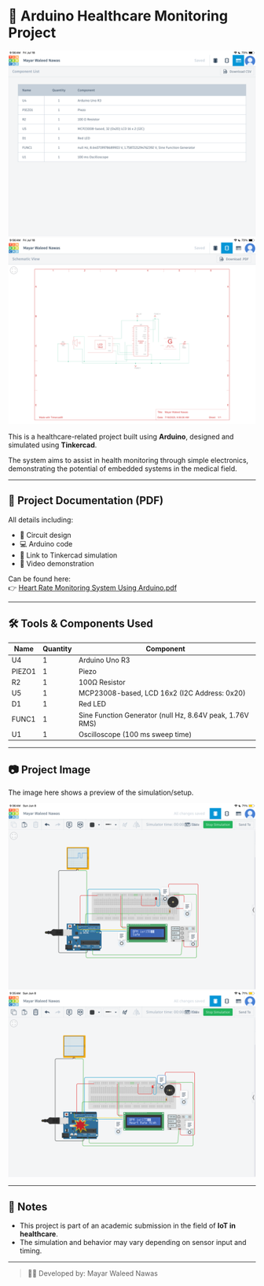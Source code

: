 # 🏥 Arduino Healthcare Monitoring Project

![Project Overview](IMG_5169.png)
![Wiring & Simulation](IMG_5168.png)

This is a healthcare-related project built using **Arduino**, designed and simulated using **Tinkercad**.

The system aims to assist in health monitoring through simple electronics, demonstrating the potential of embedded systems in the medical field.

---

## 📄 Project Documentation (PDF)

All details including:
- 🔌 Circuit design
- 💻 Arduino code
- 🔗 Link to Tinkercad simulation
- 🎥 Video demonstration

Can be found here:  
👉 [Heart Rate Monitoring System Using Arduino.pdf](https://github.com/myarnwas/project-in-healthcare-using-Arduino/blob/main/Mayar%20Waleed%20Nawas%20%20%20120220147%20%20%20Heart%20Rate%20Monitoring%20System%20Using%20Arduino.pdf)

---

## 🛠 Tools & Components Used

| Name   | Quantity | Component                                                        |
|--------|----------|------------------------------------------------------------------|
| U4     | 1        | Arduino Uno R3                                                   |
| PIEZO1 | 1        | Piezo                                                            |
| R2     | 1        | 100Ω Resistor                                                    |
| U5     | 1        | MCP23008-based, LCD 16x2 (I2C Address: 0x20)                     |
| D1     | 1        | Red LED                                                          |
| FUNC1  | 1        | Sine Function Generator (null Hz, 8.64V peak, 1.76V RMS)         |
| U1     | 1        | Oscilloscope (100 ms sweep time)                                 |
---

## 📷 Project Image

The image here shows a preview of the simulation/setup.

![Project Overview](IMG_4907.png)
![Wiring & Simulation](IMG_4906.png)

---

## 📌 Notes

- This project is part of an academic submission in the field of **IoT in healthcare**.
- The simulation and behavior may vary depending on sensor input and timing.

---

> 👩‍⚕️ Developed by: Mayar Waleed Nawas
